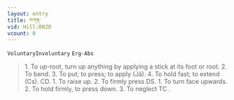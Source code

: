 ```yaml
---
layout: entry
title: བཀན་
vid: Hill:0020
vcount: 0
---
```

`VoluntaryInvoluntary` `Erg-Abs`
> 1\.
 To up-root, turn up anything by applying a stick at its foot or root\.
 2\.
 To bend\.
 3\.
 To put; to press; to apply (Jä)\.
 4\.
 To hold fast; to extend (Cs)\.
 CD\.
1\.
 To raise up\.
 2\.
 To firmly press DS\.
 1\.
 To turn face upwards\.
 2\.
 To hold firmly, to press down\.
 3\.
 To neglect TC \.

